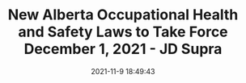 ---
"title": "New Alberta Occupational Health and Safety Laws to Take Force December 1, 2021 - JD Supra"
"date": "2021-11-9 18:49:43"
"feed_name": "GOOGLENEWSMINING"
"feed_website": "https://news.google.com/search?q=mining%2Bincident&hl=en-US&gl=US&ceid=US:en"
"feed_rss": "https://news.google.com/rss/search?q=mining%2Bincident&hl=en-US&gl=US&ceid=US:en"
"link": "https://www.jdsupra.com/legalnews/new-alberta-occupational-health-and-4446767/"
"source": "{'href': 'https://www.jdsupra.com', 'title': 'JD Supra'}"
"file": "_posts/2021-1-1-d21a296c24021eee720e3687ec897562f7102864.md"
"accident": "0"
"drilling": "0"
"dead": "0"
"injured": "0"
"arrested": "0"
"place": "unknown place"
"where": "unknown site"
"causes": "unknown"
"place_uri": "unknown place"
---